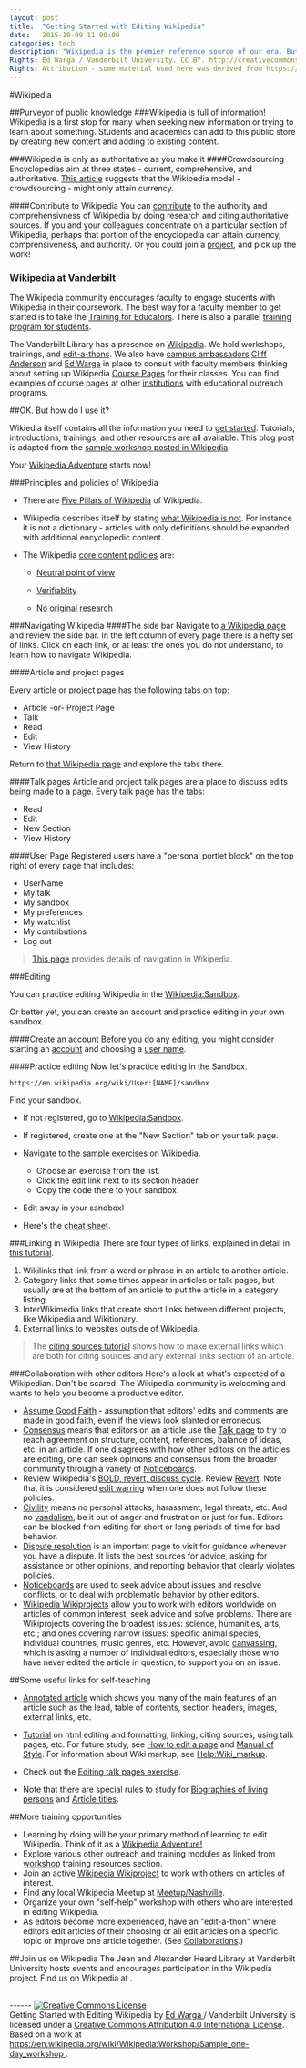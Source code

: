 ```yaml
---
layout: post
title:  "Getting Started with Editing Wikipedia"
date:   2015-10-09 11:00:00
categories: tech
description: "Wikipedia is the premier reference source of our era. But who writes its articles? How does the editorial process work? In this session, we’ll teach you everything you need to know to become a productive editor of Wikipedia. Learn how to create an account, add to existing articles, comment and pose questions on talk pages, and even create your own articles. We’ll also suggest how to incorporate Wikipedia into your pedagogy and scholarship."
Rights: Ed Warga / Vanderbilt University. CC BY. http://creativecommons.org/licenses/by/4.0/
Rights: Attribution - some material used here was derived from https://en.wikipedia.org/wiki/https://en.wikipedia.org/wiki/Workshop/Sample_one-day_workshop
---
```

#Wikipedia

##Purveyor of public knowledge
###Wikipedia is full of information! 
Wikipedia is a first stop for many when seeking new information or trying to learn about something. Students and academics can add to this public store by creating new content and adding to existing content. 

###Wikipedia is only as authoritative as you make it
####Crowdsourcing
Encyclopedias aim at three states - current, comprehensive, and authoritative. [This article](http://qz.com/480741/this-free-online-encyclopedia-has-achieved-what-wikipedia-can-only-dream-of/) suggests that the Wikipedia model - crowdsourcing - might only attain currency.

####Contribute to Wikipedia
You can [contribute](https://en.wikipedia.org/wiki/Wikipedia:Contributing_to_Wikipedia) to the authority and comprehensivness of Wikipedia by doing research and citing authoritative sources. If you and your colleagues concentrate on a particular section of Wikipedia, perhaps that portion of the encyclopedia can attain currency, comprensiveness, and authority. Or you could join a [project](https://en.wikipedia.org/wiki/Wikipedia:WikiProject_Directory), and pick up the work!

### Wikipedia at Vanderbilt
The Wikipedia community encourages faculty to engage students with Wikipedia in their coursework. The best way for a faculty member to get started is to take the [Training for Educators](https://en.wikipedia.org/wiki/Wikipedia:Training/For_educators). There is also a parallel [training program for students](https://en.wikipedia.org/wiki/Wikipedia:Training/For_students). 

The Vanderbilt Library has a presence on [Wikipedia](https://en.wikipedia.org/wiki/Wikipedia:GLAM/VU). We hold workshops, trainings, and [edit-a-thons](https://en.wikipedia.org/wiki/Wikipedia:How_to_run_an_edit-a-thon). We also have [campus ambassadors](https://en.wikipedia.org/wiki/Wikipedia:Training/For_Ambassadors) [Cliff Anderson](mailto:clifford.anderson@vanderbilt.edu) and [Ed Warga](mailto:ed.warga@vanderbilt.edu) in place to consult with faculty members thinking about setting up Wikipedia [Course Pages](https://en.wikipedia.org/wiki/Wikipedia:Course_pages) for their classes. You can find examples of course pages at other [institutions](https://en.wikipedia.org/wiki/Special:Institutions) with educational outreach programs.


##OK. But how do I use it?

Wikiedia itself contains all the information you need to [get started](https://en.wikipedia.org/wiki/Help:Getting_started). Tutorials, introductions, trainings, and other resources are all available. This blog post is adapted from the [sample workshop posted in Wikipedia](https://en.wikipedia.org/wiki/Wikipedia:Workshop/Sample_one-day_workshop).

Your [Wikipedia Adventure](https://en.wikipedia.org/wiki/The_Wikipedia_Adventure) starts now!

###Principles and policies of Wikipedia

* There are [Five Pillars of Wikipedia](https://en.wikipedia.org/wiki/Wikipedia:Five_pillars) of Wikipedia.

* Wikipedia describes itself by stating [what Wikipedia is not](https://en.wikipedia.org/wiki/What_Wikipedia_is_not). For instance it is not a dictionary - articles with only definitions should be expanded with additional encyclopedic content.

* The Wikipedia [core content policies](https://en.wikipedia.org/wiki/Wikipedia:Core_content_policies) are:

	* [Neutral point of view](https://en.wikipedia.org/wiki/Wikipedia:Neutral_point_of_view)

	* [Verifiablity](https://en.wikipedia.org/wiki/Wikipedia:Verifiablity)

	* [No original research](https://en.wikipedia.org/wiki/Wikipedia:No_original_research)

###Navigating Wikipedia
####The side bar
Navigate to [a Wikipedia page](https://en.wikipedia.org/wiki/Navigation) and review the side bar. In the left column of every page there is a hefty set of links. Click on each link, or at least the ones you do not understand, to learn how to navigate Wikipedia.

####Article and project pages

Every article or project page has the following tabs on top:

* Article -or- Project Page
* Talk
* Read
* Edit
* View History

Return to [that Wikipedia page](https://en.wikipedia.org/wiki/Navigation) and explore the tabs there.

####Talk pages
Article and project talk pages are a place to discuss edits being made to a page. Every talk page has the tabs:

* Read
* Edit
* New Section
* View History

####User Page
Registered users have a "personal portlet block" on the top right of every page that includes: 

* UserName
* My talk
* My sandbox
* My preferences
* My watchlist
* My contributions
* Log out

> [This page](https://en.wikipedia.org/wiki/Wikipedia:Navigation) provides details of navigation in Wikipedia.

###Editing

You can practice editing Wikipedia in the [Wikipedia:Sandbox](https://en.wikipedia.org/wiki/Wikipedia:Sandbox).

Or better yet, you can create an account and practice editing in your own sandbox.

####Create an account
Before you do any editing, you might consider starting an [account](https://en.wikipedia.org/w/index.php?title=Special:UserLogin&returnto=Wikipedia%3AUsername+policy&type=signup) and choosing a [user name](https://en.wikipedia.org/wiki/Wikipedia:Username_policy#Guidance_for_new_users).


####Practice editing
Now let's practice editing in the Sandbox.

    https://en.wikipedia.org/wiki/User:[NAME]/sandbox

 Find your sandbox. 
 * If not registered, go to [Wikipedia:Sandbox](https://en.wikipedia.org/wiki/Wikipedia:Sandbox). 
 * If registered, create one at the "New Section" tab on your talk page.

* Navigate to [the sample exercises on Wikipedia](https://en.wikipedia.org/wiki/Wikipedia:GLAM/VU/Events/fall2015_workshop#Workshop_Exercises).
	* Choose an exercise from the list. 
	* Click the edit link next to its section header. 
	* Copy the code there to your sandbox. 
* Edit away in your sandbox!
* Here's the [cheat sheet](https://en.wikipedia.org/wiki/Help:Cheatsheet).

###Linking in Wikipedia
There are four types of links, explained in detail in [this tutorial](https://en.wikipedia.org/wiki/Wikipedia:Tutorial/Wikipedia_links). 

1. Wikilinks that link from a word or phrase in an article to another article.
1. Category links that some times appear in articles or talk pages, but usually are at the bottom of an article to put the article in a category listing.
1. InterWikimedia links that create short links between different projects, like Wikipedia and Wikitionary. 
1. External links to websites outside of Wikipedia. 

>The [citing sources tutorial](https://en.wikipedia.org/wiki/Wikipedia:Tutorial/Citing_sources) shows how to make external links which are both for citing sources and any external links section of an article. 

###Collaboration with other editors
Here's a look at what's expected of a Wikipedian. Don't be scared. The Wikipedia community is welcoming and wants to help you become a productive editor.

* [Assume Good Faith](https://en.wikipedia.org/wiki/Wikipedia:Assume_Good_Faith) - assumption that editors' edits and comments are made in good faith, even if the views look slanted or erroneous.
* [Consensus](https://en.wikipedia.org/wiki/Wikipedia:Consensus) means that editors on an article use the [Talk page](https://en.wikipedia.org/wiki/Wikipedia:Talk_page) to try to reach agreement on structure, content, references, balance of ideas, etc. in an article. If one disagrees with how other editors on the articles are editing, one can seek opinions and consensus from the broader community through a variety of [Noticeboards](https://en.wikipedia.org/wiki/Wikipedia:Noticeboards).
* Review Wikipedia's [BOLD, revert, discuss cycle](https://en.wikipedia.org/wiki/Wikipedia:BOLD,_revert,_discuss_cycle). Review [Revert](https://en.wikipedia.org/wiki/Wikipedia:Revert). Note that it is considered [edit warring](https://en.wikipedia.org/wiki/Wikipedia:Edit_warring) when one does not follow these policies.
* [Civility](https://en.wikipedia.org/wiki/Wikipedia:Civility) means no personal attacks, harassment, legal threats, etc. And no [vandalism](https://en.wikipedia.org/wiki/Wikipedia:Vandalism), be it out of anger and frustration or just for fun. Editors can be blocked from editing for short or long periods of time for bad behavior.
* [Dispute resolution](https://en.wikipedia.org/wiki/Wikipedia:Dispute_resolution) is an important page to visit for guidance whenever you have a dispute. It lists the best sources for advice, asking for assistance or other opinions, and reporting behavior that clearly violates policies.
* [Noticeboards](https://en.wikipedia.org/wiki/Wikipedia:Noticeboards) are used to seek advice about issues and resolve conflicts, or to deal with problematic behavior by other editors.
* [Wikipedia Wikiprojects](https://en.wikipedia.org/wiki/Category:WikiProjects) allow you to work with editors worldwide on articles of common interest, seek advice and solve problems. There are Wikiprojects covering the broadest issues: science, humanities, arts, etc.; and ones covering narrow issues: specific animal species, individual countries, music genres, etc. However, avoid [canvassing](https://en.wikipedia.org/wiki/Canvassing), which is asking a number of individual editors, especially those who have never edited the article in question, to support you on an issue.

##Some useful links for self-teaching

* [Annotated article](https://en.wikipedia.org/wiki/Wikipedia:Annotated_article) which shows you many of the main features of an article such as the lead, table of contents, section headers, images, external links, etc.

* [Tutorial](https://en.wikipedia.org/wiki/Wikipedia:Tutorial) on html editing and formatting, linking, citing sources, using talk pages, etc. For future study, see [How to edit a page](https://en.wikipedia.org/wiki/Wikipedia:How_to_edit_a_page) and [Manual of Style](https://en.wikipedia.org/wiki/Wikipedia:Manual_of_Style). For information about Wiki markup, see [Help:Wiki_markup](https://en.wikipedia.org/wiki/Help:Wiki_markup).

* Check out the [Editing talk pages exercise](https://en.wikipedia.org/wiki/Workshop/Sample_exercises#Editing_talk_pages).

* Note that there are special rules to study for [Biographies of living persons](https://en.wikipedia.org/wiki/Biographies_of_living_persons) and [Article titles](https://en.wikipedia.org/wiki/Article_titles).

##More training opportunities
* Learning by doing will be your primary method of learning to edit Wikipedia. Think of it as a [Wikipedia Adventure!](https://en.wikipedia.org/wiki/The_Wikipedia_Adventure)
* Explore various other outreach and training modules as linked from [workshop](https://en.wikipedia.org/wiki/Workshop) training resources section.
* Join an active [Wikipedia Wikiproject](https://en.wikipedia.org/wiki/Category:WikiProjects) to work with others on articles of interest.
* Find any local Wikipedia Meetup at [Meetup/Nashville](https://en.wikipedia.org/wiki/Meetup/Nashville).
* Organize your own "self-help" workshop with others who are interested in editing Wikipedia. 
* As editors become more experienced, have an "edit-a-thon" where editors edit articles of their choosing or all edit articles on a specific topic or improve one article together. (See [Collaborations](https://en.wikipedia.org/wiki/Wikipedia:Collaborations).)

##Join us on Wikipedia
The Jean and Alexander Heard Library at Vanderbilt University hosts events and encourages participation in the Wikipedia project. Find us on Wikipedia at [](https://en.wikipedia.org/wiki/https://en.wikipedia.org/wiki/GLAM/VU).



<br/>
------
<a rel="license" href="http://creativecommons.org/licenses/by/4.0/"><img alt="Creative Commons License" style="border-width:0" src="https://i.creativecommons.org/l/by/4.0/88x31.png" /></a><br /><span xmlns:dct="http://purl.org/dc/terms/" href="http://purl.org/dc/dcmitype/Text" property="dct:title" rel="dct:type">Getting Started with Editing Wikipedia</span> by <a xmlns:cc="http://creativecommons.org/ns#" href="https://github.com/EdWarga" property="cc:attributionName" rel="cc:attributionURL">Ed Warga </a> / Vanderbilt University is licensed under a <a rel="license" href="http://creativecommons.org/licenses/by/4.0/">Creative Commons Attribution 4.0 International License</a>.<br />Based on a work at <a xmlns:dct="http://purl.org/dc/terms/" href="https://en.wikipedia.org/wiki/Wikipedia:Workshop/Sample_one-day_workshop" rel="dct:source">https://en.wikipedia.org/wiki/Wikipedia:Workshop/Sample_one-day_workshop </a>.



